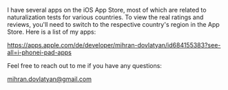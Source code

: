 I have several apps on the iOS App Store, most of which are related to naturalization tests for various countries.
To view the real ratings and reviews, you'll need to switch to the respective country's region in the App Store.
Here is a list of my apps:

https://apps.apple.com/de/developer/mihran-dovlatyan/id684155383?see-all=i-phonei-pad-apps

Feel free to reach out to me if you have any questions:

mihran.dovlatyan@gmail.com
